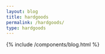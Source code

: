 ```yaml
---
layout: blog
title: hardgoods
permalink: /hardgoods/
type: hardgoods
---
```


{% include /components/blog.html %}

